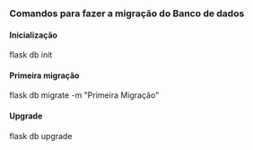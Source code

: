 ### Comandos para fazer a migração do Banco de dados

#### Inicialização
flask db init
#### Primeira migração
flask db migrate -m "Primeira Migração"
#### Upgrade
flask db upgrade